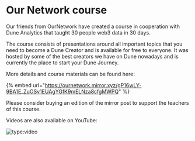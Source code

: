 # Our Network course

Our friends from OurNetwork have created a course in cooperation with Dune Analytics that taught 30 people web3 data in 30 days.

The course consists of presentations around all important topics that you need to become a Dune Creator and is available for free to everyone. It was hosted by some of the best creators we have on Dune nowadays and is currently the place to start your Dune Journey.

More details and course materials can be found here:

{% embed url="https://ournetwork.mirror.xyz/gP16wLY-9BA1E_ZuOSv1EUAgYGfK9mELNza8cfgMWPQ" %}

Please consider buying an edition of the mirror post to support the teachers of this course.

Videos are also available on YouTube:

![type:video](https://www.youtube.com/embed/yDSmTUrpdoQ)